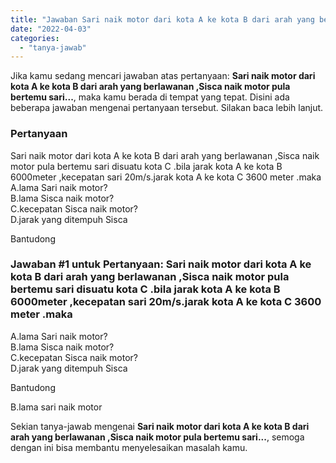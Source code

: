 ```yaml
---
title: "Jawaban Sari naik motor dari kota A ke kota B dari arah yang berlawanan ,Sisca naik motor pula bertemu sari..."
date: "2022-04-03"
categories: 
  - "tanya-jawab"
---
```


Jika kamu sedang mencari jawaban atas pertanyaan: **Sari naik motor dari kota A ke kota B dari arah yang berlawanan ,Sisca naik motor pula bertemu sari...**, maka kamu berada di tempat yang tepat. Disini ada beberapa jawaban mengenai pertanyaan tersebut. Silakan baca lebih lanjut.

### Pertanyaan

Sari naik motor dari kota A ke kota B dari arah yang berlawanan ,Sisca naik motor pula bertemu sari disuatu kota C .bila jarak kota A ke kota B 6000meter ,kecepatan sari 20m/s.jarak kota A ke kota C 3600 meter .maka  
A.lama Sari naik motor?  
B.lama Sisca naik motor?  
C.kecepatan Sisca naik motor?  
D.jarak yang ditempuh Sisca  
  
Bantudong

### Jawaban #1 untuk Pertanyaan: Sari naik motor dari kota A ke kota B dari arah yang berlawanan ,Sisca naik motor pula bertemu sari disuatu kota C .bila jarak kota A ke kota B 6000meter ,kecepatan sari 20m/s.jarak kota A ke kota C 3600 meter .maka  
A.lama Sari naik motor?  
B.lama Sisca naik motor?  
C.kecepatan Sisca naik motor?  
D.jarak yang ditempuh Sisca  
  
Bantudong

B.lama sari naik motor

Sekian tanya-jawab mengenai **Sari naik motor dari kota A ke kota B dari arah yang berlawanan ,Sisca naik motor pula bertemu sari...**, semoga dengan ini bisa membantu menyelesaikan masalah kamu.
